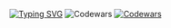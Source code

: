 [![Typing SVG](https://readme-typing-svg.herokuapp.com?lines=QA+Automation+Python)](https://git.io/typing-svg)
![Codewars](https://img.shields.io/badge/Codewars-B1361E?style=for-the-badge&logo=codewars&logoColor=grey)
[![Codewars](https://www.codewars.com/users/username/badges/micro)](https://www.codewars.com/users/LittleGodYo)
